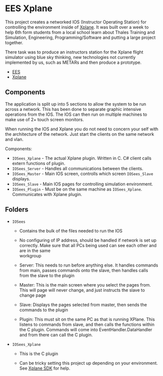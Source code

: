 # EES Xplane

This project creates a networked IOS (Instructor Operating Station) for controlling the environment inside of [Xplane](http://www.x-plane.com/index_desktop.html). It was built over a week to help 6th form students from a local school learn about Thales Training and Simulation, Engineering, Programming/Software and putting a large project together.

There task was to produce an instructors station for the Xplane flight simulator using blue sky thinking, new technologies not currently implemented by us, such as METARs and then produce a prototype.

* [EES](http://www.engineering-education.org.uk/)
* [Xplane](http://www.x-plane.com)

## Components

The application is split up into 5 sections to allow the system to be run across a network. This has been done to separate graphic intensive operations from the IOS. The IOS can then run on multiple machines to make use of 2+ touch screen monitors.

When running the IOS and Xplane you do not need to concern your self with the architecture of the network. Just start the clients on the same network and vlan.

Components:

* `IOSees_Xplane` - The actual Xplane plugin. Written in C. C# client calls extern functions of plugin.
* `IOSees_Server` - Handles all communications between the clients.
* `IOSees_Master` - Main IOS screen, controlls which screen `IOSees_Slave` displays.
* `IOSees_Slave`  - Main IOS pages for controlling simulation environment.
* `IOSees_Plugin` - Must be on the same machine as `IOSees_Xplane`. Communicates with Xplane plugin.


Folders
-------

* `IOSees`

	- Contains the bulk of the files needed to run the IOS

	- No configuring of IP address, should be handled if network is set up correctly. 
          Make sure that all PCs being used can see each other and are in the same           
          workgroup

	- Server: This needs to run before anything else. It handles commands from main, passes commands onto the slave, then handles calls from the slave to the plugin

	- Master: This is the main screen where you select the pages from. This will page will never change, and just instructs the slave to change page

	- Slave:  Displays the pages selected from master, then sends the commands to the plugin

	- Plugin: This must sit on the same PC as that is running XPlane. This listens to commands from slave, and then calls the functions within the C plugin. Commands will come into EventHandler.DataHandler and from there can call the C plugin.

* `IOSees_Xplane`

	- This is the C plugin
	
	- Can be tricky setting this project up depending on your environment. See [Xplane SDK](http://www.xsquawkbox.net/xpsdk/mediawiki/Main_Page) for help.
